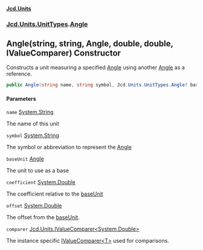 #### [Jcd.Units](index.md 'index')
### [Jcd.Units.UnitTypes](Jcd.Units.UnitTypes.md 'Jcd.Units.UnitTypes').[Angle](Angle.md 'Jcd.Units.UnitTypes.Angle')

## Angle(string, string, Angle, double, double, IValueComparer<double>) Constructor

Constructs a unit measuring a specified [Angle](Angle.md 'Jcd.Units.UnitTypes.Angle') using another [Angle](Angle.md 'Jcd.Units.UnitTypes.Angle') as a reference.

```csharp
public Angle(string name, string symbol, Jcd.Units.UnitTypes.Angle? baseUnit=null, double coefficient=1.0, double offset=0.0, Jcd.Units.IValueComparer<double>? comparer=null);
```
#### Parameters

<a name='Jcd.Units.UnitTypes.Angle.Angle(string,string,Jcd.Units.UnitTypes.Angle,double,double,Jcd.Units.IValueComparer_double_).name'></a>

`name` [System.String](https://docs.microsoft.com/en-us/dotnet/api/System.String 'System.String')

The name of this unit

<a name='Jcd.Units.UnitTypes.Angle.Angle(string,string,Jcd.Units.UnitTypes.Angle,double,double,Jcd.Units.IValueComparer_double_).symbol'></a>

`symbol` [System.String](https://docs.microsoft.com/en-us/dotnet/api/System.String 'System.String')

The symbol or abbreviation to represent the [Angle](Angle.md 'Jcd.Units.UnitTypes.Angle')

<a name='Jcd.Units.UnitTypes.Angle.Angle(string,string,Jcd.Units.UnitTypes.Angle,double,double,Jcd.Units.IValueComparer_double_).baseUnit'></a>

`baseUnit` [Angle](Angle.md 'Jcd.Units.UnitTypes.Angle')

The unit to use as a base

<a name='Jcd.Units.UnitTypes.Angle.Angle(string,string,Jcd.Units.UnitTypes.Angle,double,double,Jcd.Units.IValueComparer_double_).coefficient'></a>

`coefficient` [System.Double](https://docs.microsoft.com/en-us/dotnet/api/System.Double 'System.Double')

The coefficient relative to the [baseUnit](Angle..ctor.TQxdIsDwspUDppqDAiCZ5Q.md#Jcd.Units.UnitTypes.Angle.Angle(string,string,Jcd.Units.UnitTypes.Angle,double,double,Jcd.Units.IValueComparer_double_).baseUnit 'Jcd.Units.UnitTypes.Angle.Angle(string, string, Jcd.Units.UnitTypes.Angle, double, double, Jcd.Units.IValueComparer<double>).baseUnit')

<a name='Jcd.Units.UnitTypes.Angle.Angle(string,string,Jcd.Units.UnitTypes.Angle,double,double,Jcd.Units.IValueComparer_double_).offset'></a>

`offset` [System.Double](https://docs.microsoft.com/en-us/dotnet/api/System.Double 'System.Double')

The offset from the [baseUnit](Angle..ctor.TQxdIsDwspUDppqDAiCZ5Q.md#Jcd.Units.UnitTypes.Angle.Angle(string,string,Jcd.Units.UnitTypes.Angle,double,double,Jcd.Units.IValueComparer_double_).baseUnit 'Jcd.Units.UnitTypes.Angle.Angle(string, string, Jcd.Units.UnitTypes.Angle, double, double, Jcd.Units.IValueComparer<double>).baseUnit').

<a name='Jcd.Units.UnitTypes.Angle.Angle(string,string,Jcd.Units.UnitTypes.Angle,double,double,Jcd.Units.IValueComparer_double_).comparer'></a>

`comparer` [Jcd.Units.IValueComparer&lt;](IValueComparer_T_.md 'Jcd.Units.IValueComparer<T>')[System.Double](https://docs.microsoft.com/en-us/dotnet/api/System.Double 'System.Double')[&gt;](IValueComparer_T_.md 'Jcd.Units.IValueComparer<T>')

The instance specific [IValueComparer&lt;T&gt;](IValueComparer_T_.md 'Jcd.Units.IValueComparer<T>') used for comparisons.